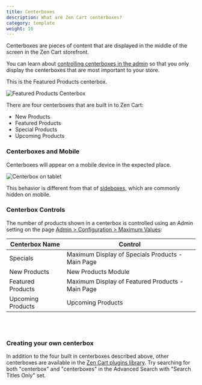 ```yaml
---
title: Centerboxes  
description: What are Zen Cart centerboxes? 
category: template
weight: 10
---
```


Centerboxes are pieces of content that are displayed in the middle of the screen in the Zen Cart storefront. 

You can learn about [controlling centerboxes in the admin](/user/admin/centerboxes/) so that you only display the centerboxes that are most important to your store. 

This is the Featured Products centerbox. 

![Featured Products Centerbox](/images/featured_products_centerbox.png)

There are four centerboxes that are built in to Zen Cart: 

- New Products
- Featured Products
- Special Products
- Upcoming Products

### Centerboxes and Mobile

Centerboxes will appear on a mobile device in the expected place.  

<img alt="Centerbox on tablet" src="/images/centerboxes_mobile.png" />

This behavior is different from that of [sideboxes](/user/template/sideboxes), which are commonly hidden on mobile. 

### Centerbox Controls

The number of products shown in a centerbox is controlled using an Admin setting on the page [Admin > Configuration > Maximum Values](/user/admin_pages/configuration/configuration_maximumvalues/): 

Centerbox Name | Control 
----------|------- 
Specials  | Maximum Display of Specials Products - Main Page 
New Products | New Products Module 
Featured Products | Maximum Display of Featured Products - Main Page
Upcoming Products | Upcoming Products 

<br><br>

###  Creating your own centerbox 

In addition to the four built in centerboxes described above, other centerboxes are available in the [Zen Cart plugins library](https://www.zen-cart.com/downloads.php).  Try searching for both "centerbox" and "centerboxes" in the Advanced Search with "Search Titles Only" set. 

